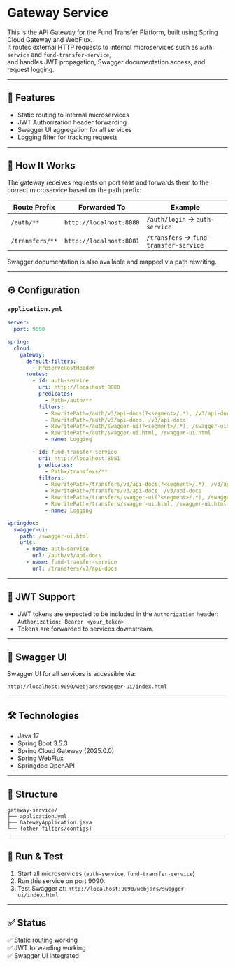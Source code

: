 # Gateway Service

This is the API Gateway for the Fund Transfer Platform, built using Spring Cloud Gateway and WebFlux.  
It routes external HTTP requests to internal microservices such as `auth-service` and `fund-transfer-service`,  
and handles JWT propagation, Swagger documentation access, and request logging.

---

## 🧱 Features

- Static routing to internal microservices
- JWT Authorization header forwarding
- Swagger UI aggregation for all services
- Logging filter for tracking requests

---

## 🚀 How It Works

The gateway receives requests on port `9090` and forwards them to the correct microservice based on the path prefix:

| Route Prefix     | Forwarded To            | Example                              |
|------------------|--------------------------|--------------------------------------|
| `/auth/**`       | `http://localhost:8080`  | `/auth/login` → `auth-service`       |
| `/transfers/**`  | `http://localhost:8081`  | `/transfers` → `fund-transfer-service` |

Swagger documentation is also available and mapped via path rewriting.

---

## ⚙️ Configuration

### `application.yml`
```yaml
server:
  port: 9090

spring:
  cloud:
    gateway:
      default-filters:
        - PreserveHostHeader
      routes:
        - id: auth-service
          uri: http://localhost:8080
          predicates:
            - Path=/auth/**
          filters:
            - RewritePath=/auth/v3/api-docs(?<segment>/.*), /v3/api-docs${segment}
            - RewritePath=/auth/v3/api-docs, /v3/api-docs
            - RewritePath=/auth/swagger-ui(?<segment>/.*), /swagger-ui${segment}
            - RewritePath=/auth/swagger-ui.html, /swagger-ui.html
            - name: Logging

        - id: fund-transfer-service
          uri: http://localhost:8081
          predicates:
            - Path=/transfers/**
          filters:
            - RewritePath=/transfers/v3/api-docs(?<segment>/.*), /v3/api-docs${segment}
            - RewritePath=/transfers/v3/api-docs, /v3/api-docs
            - RewritePath=/transfers/swagger-ui(?<segment>/.*), /swagger-ui${segment}
            - RewritePath=/transfers/swagger-ui.html, /swagger-ui.html
            - name: Logging

springdoc:
  swagger-ui:
    path: /swagger-ui.html
    urls:
      - name: auth-service
        url: /auth/v3/api-docs
      - name: fund-transfer-service
        url: /transfers/v3/api-docs
```

---

## 🔐 JWT Support

- JWT tokens are expected to be included in the `Authorization` header:  
  `Authorization: Bearer <your_token>`
- Tokens are forwarded to services downstream.

---

## 📘 Swagger UI

Swagger UI for all services is accessible via:
```
http://localhost:9090/webjars/swagger-ui/index.html
```

---

## 🛠️ Technologies

- Java 17
- Spring Boot 3.5.3
- Spring Cloud Gateway (2025.0.0)
- Spring WebFlux
- Springdoc OpenAPI

---

## 📂 Structure

```
gateway-service/
├── application.yml
├── GatewayApplication.java
└── (other filters/configs)
```

---

## 🧪 Run & Test

1. Start all microservices (`auth-service`, `fund-transfer-service`)
2. Run this service on port 9090.
3. Test Swagger at: `http://localhost:9090/webjars/swagger-ui/index.html`

---

## ✅ Status

✅ Static routing working  
✅ JWT forwarding working  
✅ Swagger UI integrated